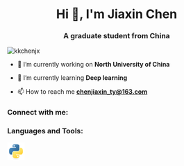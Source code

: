 <h1 align="center">Hi 👋, I'm Jiaxin Chen</h1>
<h3 align="center">A graduate student from China</h3>

<p align="left"> <img src="https://komarev.com/ghpvc/?username=kkchenjx&label=Profile%20views&color=0e75b6&style=flat" alt="kkchenjx" /> </p>

- 🔭 I’m currently working on **North University of China**

- 🌱 I’m currently learning **Deep learning**

- 📫 How to reach me **chenjiaxin_ty@163.com**

<h3 align="left">Connect with me:</h3>
<p align="left">
</p>

<h3 align="left">Languages and Tools:</h3>
<p align="left"> <a href="https://www.python.org" target="_blank" rel="noreferrer"> <img src="https://raw.githubusercontent.com/devicons/devicon/master/icons/python/python-original.svg" alt="python" width="40" height="40"/> </a> </p>

